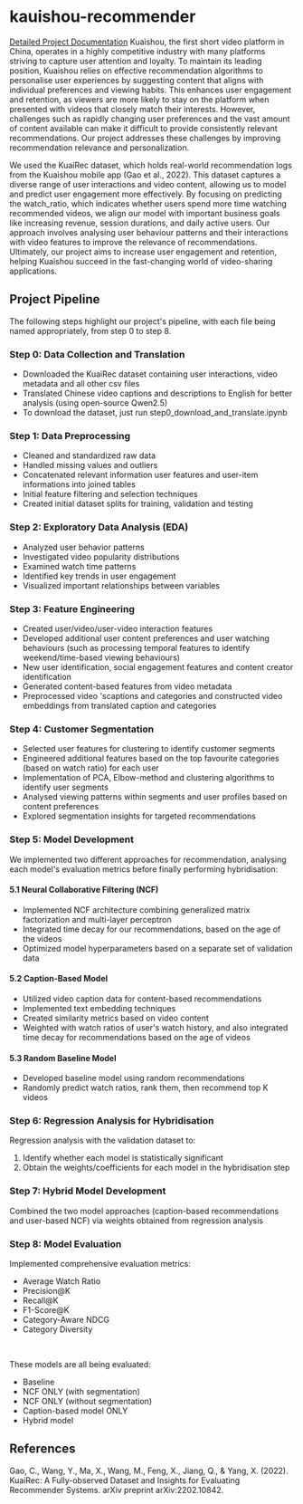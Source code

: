 # kauishou-recommender
[Detailed Project Documentation](https://docs.google.com/document/d/1OpWq5wbBZ8pNEb03pQTqCD5jQbvm4Bb3A9tuFwu4y5o/edit?tab=t.0#heading=h.xrhzr61o6zn)
Kuaishou, the first short video platform in China, operates in a highly competitive industry with many platforms striving to capture user attention and loyalty. To maintain its leading position, Kuaishou relies on effective recommendation algorithms to personalise user experiences by suggesting content that aligns with individual preferences and viewing habits. This enhances user engagement and retention, as viewers are more likely to stay on the platform when presented with videos that closely match their interests. However, challenges such as rapidly changing user preferences and the vast amount of content available can make it difficult to provide consistently relevant recommendations. Our project addresses these challenges by improving recommendation relevance and personalization.

We used the KuaiRec dataset, which holds real-world recommendation logs from the Kuaishou mobile app (Gao et al., 2022). This dataset captures a diverse range of user interactions and video content, allowing us to model and predict user engagement more effectively. By focusing on predicting the watch_ratio, which indicates whether users spend more time watching recommended videos, we align our model with important business goals like increasing revenue, session durations, and daily active users. Our approach involves analysing user behaviour patterns and their interactions with video features to improve the relevance of recommendations. Ultimately, our project aims to increase user engagement and retention, helping Kuaishou succeed in the fast-changing world of video-sharing applications.


## Project Pipeline
The following steps highlight our project's pipeline, with each file being named appropriately, from step 0 to step 8.

### Step 0: Data Collection and Translation
- Downloaded the KuaiRec dataset containing user interactions, video metadata and all other csv files
- Translated Chinese video captions and descriptions to English for better analysis (using open-source Qwen2.5)
- To download the dataset, just run step0_download_and_translate.ipynb

### Step 1: Data Preprocessing
- Cleaned and standardized raw data
- Handled missing values and outliers
- Concatenated relevant information user features and user-item informations into joined tables 
- Initial feature filtering and selection techniques
- Created initial dataset splits for training, validation and testing

### Step 2: Exploratory Data Analysis (EDA)
- Analyzed user behavior patterns
- Investigated video popularity distributions
- Examined watch time patterns
- Identified key trends in user engagement
- Visualized important relationships between variables

### Step 3: Feature Engineering
- Created user/video/user-video interaction features
- Developed additional user content preferences and user watching behaviours (such as processing temporal features to identify weekend/time-based viewing behaviours)
- New user identification, social engagement features and content creator identification
- Generated content-based features from video metadata
- Preprocessed video 'scaptions and categories and constructed video embeddings from translated caption and categories

### Step 4: Customer Segmentation
- Selected user features for clustering to identify customer segments
- Engineered additional features based on the top favourite categories (based on watch ratio) for each user
- Implementation of PCA, Elbow-method and clustering algorithms to identify user segments 
- Analysed viewing patterns within segments and user profiles based on content preferences
- Explored segmentation insights for targeted recommendations


### Step 5: Model Development
We implemented two different approaches for recommendation, analysing each model's evaluation metrics before finally performing hybridisation:

#### 5.1 Neural Collaborative Filtering (NCF)
- Implemented NCF architecture combining generalized matrix factorization and multi-layer perceptron
- Integrated time decay for our recommendations, based on the age of the videos
- Optimized model hyperparameters based on a separate set of validation data

#### 5.2 Caption-Based Model
- Utilized video caption data for content-based recommendations
- Implemented text embedding techniques
- Created similarity metrics based on video content
- Weighted with watch ratios of user's watch history, and also integrated time decay for recommendations based on the age of videos

#### 5.3 Random Baseline Model
- Developed baseline model using random recommendations
- Randomly predict watch ratios, rank them, then recommend top K videos

### Step 6: Regression Analysis for Hybridisation
Regression analysis with the validation dataset to:
1) Identify whether each model is statistically significant
2) Obtain the weights/coefficients for each model in the hybridisation step

### Step 7: Hybrid Model Development
Combined the two model approaches (caption-based recommendations and user-based NCF) via weights obtained from regression analysis

### Step 8: Model Evaluation
Implemented comprehensive evaluation metrics: 
- Average Watch Ratio
- Precision@K
- Recall@K
- F1-Score@K
- Category-Aware NDCG
- Category Diversity

<br>

These models are all being evaluated: 
- Baseline
- NCF ONLY (with segmentation)
- NCF ONLY (without segmentation)
- Caption-based model ONLY
- Hybrid model

## References
Gao, C., Wang, Y., Ma, X., Wang, M., Feng, X., Jiang, Q., & Yang, X. (2022). KuaiRec: A Fully-observed Dataset and Insights for Evaluating Recommender Systems. arXiv preprint arXiv:2202.10842.
